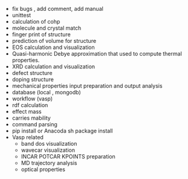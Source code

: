 * fix bugs , add comment, add manual
* unittest
* calculation of cohp
* molecule and crystal match
* finger print of structure
* prediction of volume for structure 
* EOS calculation and visualization
* Quasi-harmonic Debye approximation that  used to compute thermal properties.
* XRD calculation and  visualization 
* defect structure 
* doping structure
* mechanical properties input preparation and output analysis
* database (local , mongodb)
* workflow (vasp)
* rdf calculation
* effect mass
* carries mability 
* command parsing
* pip install  or Anacoda sh package install 
* Vasp related
   - band dos visualization
   - wavecar visualization
   - INCAR POTCAR KPOINTS  preparation
   - MD trajectory analysis
   - optical properties

